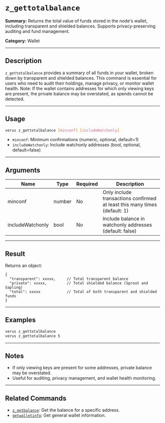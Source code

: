 # `z_gettotalbalance`

**Summary:**
Returns the total value of funds stored in the node's wallet, including transparent and shielded balances. Supports privacy-preserving auditing and fund management.

**Category:**
Wallet

---

## Description
`z_gettotalbalance` provides a summary of all funds in your wallet, broken down by transparent and shielded balances. This command is essential for users who need to audit their holdings, manage privacy, or monitor wallet health. Note: If the wallet contains addresses for which only viewing keys are present, the private balance may be overstated, as spends cannot be detected.

---

## Usage
```bash
verus z_gettotalbalance [minconf] [includeWatchonly]
```
- `minconf`: Minimum confirmations (numeric, optional, default=1)
- `includeWatchonly`: Include watchonly addresses (bool, optional, default=false)

---

## Arguments
| Name             | Type    | Required | Description                                         |
|------------------|---------|----------|-----------------------------------------------------|
| minconf          | number  | No       | Only include transactions confirmed at least this many times (default: 1) |
| includeWatchonly | bool    | No       | Include balance in watchonly addresses (default: false) |

---

## Result
Returns an object:
```
{
  "transparent": xxxxx,     // Total transparent balance
  "private": xxxxx,         // Total shielded balance (Sprout and Sapling)
  "total": xxxxx            // Total of both transparent and shielded funds
}
```

---

## Examples
```bash
verus z_gettotalbalance
verus z_gettotalbalance 5
```

---

## Notes
- If only viewing keys are present for some addresses, private balance may be overstated.
- Useful for auditing, privacy management, and wallet health monitoring.

---

## Related Commands
- [`z_getbalance`](./z_getbalance.md): Get the balance for a specific address.
- [`getwalletinfo`](./getwalletinfo.md): Get general wallet information. 